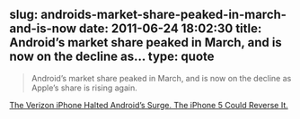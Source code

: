 slug: androids-market-share-peaked-in-march-and-is-now
date: 2011-06-24 18:02:30
title: Android’s market share peaked in March, and is now on the decline as...
type: quote
---

> Android’s market share peaked in March, and is now on the decline as Apple’s share is rising again.

[The Verizon iPhone Halted Android’s Surge. The iPhone 5 Could Reverse It.](http://techcrunch.com/2011/06/22/verizon-iphone-android/)
